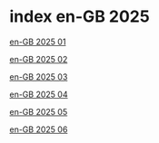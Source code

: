 # index en-GB 2025

<a href="./01">en-GB 2025 01</a>

<a href="./02">en-GB 2025 02</a>

<a href="./03">en-GB 2025 03</a>

<a href="./04">en-GB 2025 04</a>

<a href="./05">en-GB 2025 05</a>

<a href="./06">en-GB 2025 06</a>
